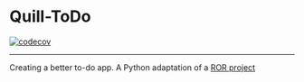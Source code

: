 # Quill-ToDo

[![codecov](https://codecov.io/gh/Quill-ToDo/App/branch/main/graph/badge.svg?token=OON8IKQK9W)](https://codecov.io/gh/Quill-ToDo/App)

---

Creating a better to-do app. A Python adaptation of a [ROR project](https://github.com/lilyosah/COSC415-ToDo)
